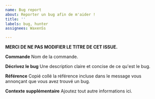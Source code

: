 ```yaml
---
name: Bug report
about: Reporter un bug afin de m'aider !
title: ''
labels: bug, hunter
assignees: WaxenSs

---
```


**MERCI DE NE PAS MODIFIER LE TITRE DE CET ISSUE.**

**Commande**
Nom de la commande.

**Décrivez le bug**
Une description claire et concise de ce qu'est le bug.


**Référence**
Copié collé la référence incluse dans le message vous annonçant que vous avez trouvé un bug.


**Contexte supplémentaire**
Ajoutez tout autre informations ici.
